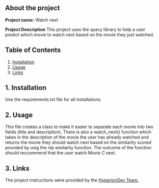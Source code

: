 ## About the project
**Project name:** 
  Watch next

**Project Description**
 This project uses the spacy library to help a user predict which movie to watch next based on the movie they just watched.

## Table of Contents
1. [Installation](#install)
2. [Usage](#usage) 
3. [Links](#links)

<a name="install"></a>
## 1. Installation
Use the requirements.txt file for all installations.

<a name="usage"></a>
## 2. Usage
This file creates a class to make it easier to separate each movie into two fields (title and description). 
There is also a watch_next() function which takes in the description of the movie the user has already watched and returns the movie they should watch next based on the similarity scored provided by usig the nlp similarity function. The outcome of the function should reccommend that the user watch Movie C next.

<a name="links"></a>
## 3. Links
The project instructions were provided by the [HyperionDev Team.](https://www.hyperiondev.com/) 

